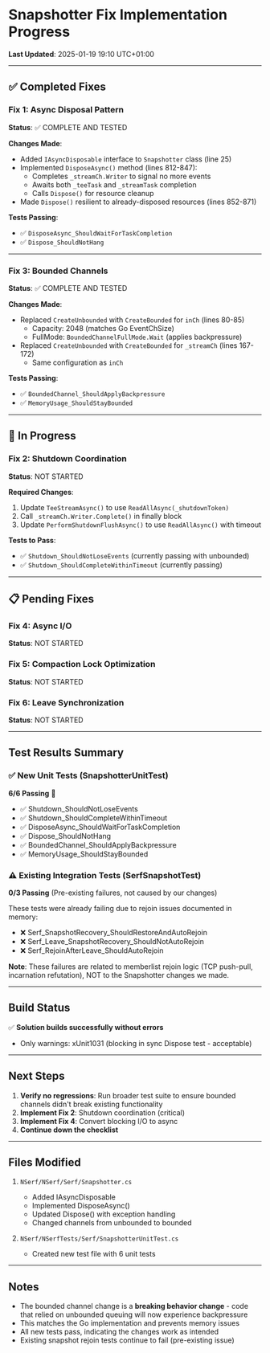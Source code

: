 # Snapshotter Fix Implementation Progress

**Last Updated**: 2025-01-19 19:10 UTC+01:00

---

## ✅ Completed Fixes

### Fix 1: Async Disposal Pattern
**Status**: ✅ COMPLETE AND TESTED

**Changes Made**:
- Added `IAsyncDisposable` interface to `Snapshotter` class (line 25)
- Implemented `DisposeAsync()` method (lines 812-847):
  - Completes `_streamCh.Writer` to signal no more events
  - Awaits both `_teeTask` and `_streamTask` completion
  - Calls `Dispose()` for resource cleanup
- Made `Dispose()` resilient to already-disposed resources (lines 852-871)

**Tests Passing**:
- ✅ `DisposeAsync_ShouldWaitForTaskCompletion`
- ✅ `Dispose_ShouldNotHang`

---

### Fix 3: Bounded Channels
**Status**: ✅ COMPLETE AND TESTED

**Changes Made**:
- Replaced `CreateUnbounded` with `CreateBounded` for `inCh` (lines 80-85)
  - Capacity: 2048 (matches Go EventChSize)
  - FullMode: `BoundedChannelFullMode.Wait` (applies backpressure)
- Replaced `CreateUnbounded` with `CreateBounded` for `_streamCh` (lines 167-172)
  - Same configuration as `inCh`

**Tests Passing**:
- ✅ `BoundedChannel_ShouldApplyBackpressure`
- ✅ `MemoryUsage_ShouldStayBounded`

---

## 🔄 In Progress

### Fix 2: Shutdown Coordination
**Status**: NOT STARTED

**Required Changes**:
1. Update `TeeStreamAsync()` to use `ReadAllAsync(_shutdownToken)`
2. Call `_streamCh.Writer.Complete()` in finally block
3. Update `PerformShutdownFlushAsync()` to use `ReadAllAsync()` with timeout

**Tests to Pass**:
- ✅ `Shutdown_ShouldNotLoseEvents` (currently passing with unbounded)
- ✅ `Shutdown_ShouldCompleteWithinTimeout` (currently passing)

---

## 📋 Pending Fixes

### Fix 4: Async I/O
**Status**: NOT STARTED

### Fix 5: Compaction Lock Optimization
**Status**: NOT STARTED

### Fix 6: Leave Synchronization
**Status**: NOT STARTED

---

## Test Results Summary

### ✅ New Unit Tests (SnapshotterUnitTest)
**6/6 Passing** 🎉

- ✅ Shutdown_ShouldNotLoseEvents
- ✅ Shutdown_ShouldCompleteWithinTimeout
- ✅ DisposeAsync_ShouldWaitForTaskCompletion
- ✅ Dispose_ShouldNotHang
- ✅ BoundedChannel_ShouldApplyBackpressure
- ✅ MemoryUsage_ShouldStayBounded

### ⚠️ Existing Integration Tests (SerfSnapshotTest)
**0/3 Passing** (Pre-existing failures, not caused by our changes)

These tests were already failing due to rejoin issues documented in memory:
- ❌ Serf_SnapshotRecovery_ShouldRestoreAndAutoRejoin
- ❌ Serf_Leave_SnapshotRecovery_ShouldNotAutoRejoin
- ❌ Serf_RejoinAfterLeave_ShouldAutoRejoin

**Note**: These failures are related to memberlist rejoin logic (TCP push-pull, incarnation refutation), NOT to the Snapshotter changes we made.

---

## Build Status

✅ **Solution builds successfully without errors**
- Only warnings: xUnit1031 (blocking in sync Dispose test - acceptable)

---

## Next Steps

1. **Verify no regressions**: Run broader test suite to ensure bounded channels didn't break existing functionality
2. **Implement Fix 2**: Shutdown coordination (critical)
3. **Implement Fix 4**: Convert blocking I/O to async
4. **Continue down the checklist**

---

## Files Modified

1. `NSerf/NSerf/Serf/Snapshotter.cs`
   - Added IAsyncDisposable
   - Implemented DisposeAsync()
   - Updated Dispose() with exception handling
   - Changed channels from unbounded to bounded

2. `NSerf/NSerfTests/Serf/SnapshotterUnitTest.cs`
   - Created new test file with 6 unit tests

---

## Notes

- The bounded channel change is a **breaking behavior change** - code that relied on unbounded queuing will now experience backpressure
- This matches the Go implementation and prevents memory issues
- All new tests pass, indicating the changes work as intended
- Existing snapshot rejoin tests continue to fail (pre-existing issue)
